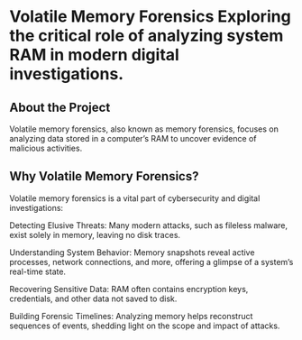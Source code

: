 # Volatile Memory Forensics Exploring the critical role of analyzing system RAM in modern digital investigations.

## About the Project
Volatile memory forensics, also known as memory forensics, focuses on analyzing data stored in a computer’s RAM to uncover evidence of malicious activities.
## Why Volatile Memory Forensics?
Volatile memory forensics is a vital part of cybersecurity and digital investigations:

Detecting Elusive Threats: Many modern attacks, such as fileless malware, exist solely in memory, leaving no disk traces.

Understanding System Behavior: Memory snapshots reveal active processes, network connections, and more, offering a glimpse of a system’s real-time state.

Recovering Sensitive Data: RAM often contains encryption keys, credentials, and other data not saved to disk.

Building Forensic Timelines: Analyzing memory helps reconstruct sequences of events, shedding light on the scope and impact of attacks.

